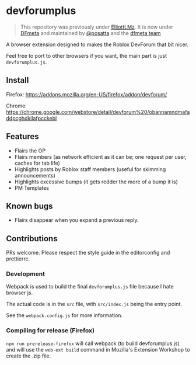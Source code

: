 # devforumplus

> This repository was previously under [ElliottLMz](https://github.com/elliottlmz). It is now under [DFmeta](https://github.com/dfmeta) and maintained by [@posatta](https://github.com/posatta) and the [dfmeta team](https://github.com/orgs/dfmeta/people)

A browser extension designed to makes the Roblox DevForum that bit nicer.

Feel free to port to other browsers if you want, the main part is just `devforumplus.js`.

## Install

Firefox: https://addons.mozilla.org/en-US/firefox/addon/devforum/

Chrome: https://chrome.google.com/webstore/detail/devforum%20/obannamndmafaddpcghdkilafpcckebl

## Features

- Flairs the OP
- Flairs members (as network efficient as it can be; one request per user, caches for tab life)
- Highlights posts by Roblox staff members (useful for skimming announcements)
- Highlights excessive bumps (it gets redder the more of a bump it is)
- PM Templates

## Known bugs

- Flairs disappear when you expand a previous reply.

## Contributions

PRs welcome. Please respect the style guide in the editorconfig and prettierrc.

### Development

Webpack is used to build the final `devforumplus.js` file because I hate browser js.

The actual code is in the `src` file, with `src/index.js` being the entry point.

See the `webpack.config.js` for more information.

### Compiling for release (Firefox)

`npm run prerelease-firefox` will call webpack (to build devforumplus.js) and will use the
`web-ext build` command in Mozilla's Extension Workshop to create the .zip file.
